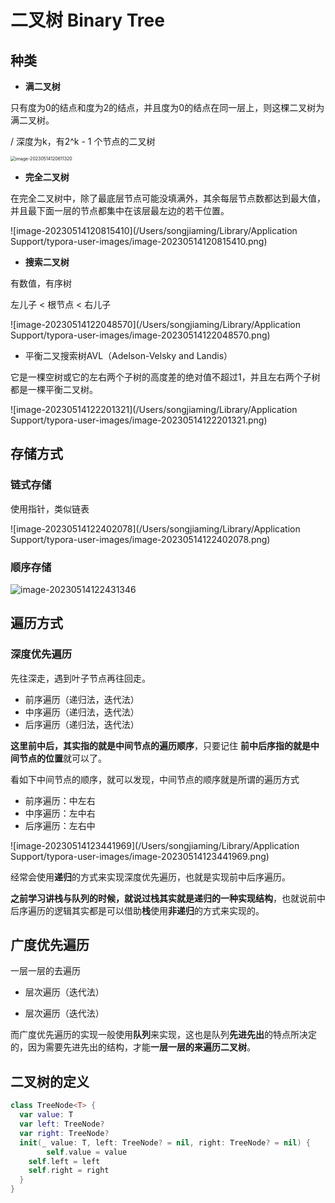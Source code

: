 # 二叉树 Binary Tree

## 种类

- **满二叉树**

只有度为0的结点和度为2的结点，并且度为0的结点在同一层上，则这棵二叉树为满二叉树。 

/ 深度为k，有2^k - 1 个节点的二叉树

<img src="/Users/songjiaming/Library/Application Support/typora-user-images/image-20230514120611320.png" alt="image-20230514120611320" style="zoom:50%;" />

- **完全二叉树**

在完全二叉树中，除了最底层节点可能没填满外，其余每层节点数都达到最大值，并且最下面一层的节点都集中在该层最左边的若干位置。

![image-20230514120815410](/Users/songjiaming/Library/Application Support/typora-user-images/image-20230514120815410.png)

- **搜索二叉树**

有数值，有序树

左儿子 < 根节点 < 右儿子

![image-20230514122048570](/Users/songjiaming/Library/Application Support/typora-user-images/image-20230514122048570.png)

- 平衡二叉搜索树AVL（Adelson-Velsky and Landis）

它是一棵空树或它的左右两个子树的高度差的绝对值不超过1，并且左右两个子树都是一棵平衡二叉树。

![image-20230514122201321](/Users/songjiaming/Library/Application Support/typora-user-images/image-20230514122201321.png)





## 存储方式

### 链式存储

使用指针，类似链表

![image-20230514122402078](/Users/songjiaming/Library/Application Support/typora-user-images/image-20230514122402078.png)

### 顺序存储

<img src="/Users/songjiaming/Library/Application Support/typora-user-images/image-20230514122431346.png" alt="image-20230514122431346"  />

## 遍历方式

### 深度优先遍历

先往深走，遇到叶子节点再往回走。

- 前序遍历（递归法，迭代法）
- 中序遍历（递归法，迭代法）
- 后序遍历（递归法，迭代法）



**这里前中后，其实指的就是中间节点的遍历顺序**，只要记住 **前中后序指的就是中间节点的位置**就可以了。

看如下中间节点的顺序，就可以发现，中间节点的顺序就是所谓的遍历方式

- 前序遍历：中左右
- 中序遍历：左中右
- 后序遍历：左右中

![image-20230514123441969](/Users/songjiaming/Library/Application Support/typora-user-images/image-20230514123441969.png)

经常会使用**递归**的方式来实现深度优先遍历，也就是实现前中后序遍历。

**之前学习讲栈与队列的时候，就说过栈其实就是递归的一种实现结构**，也就说前中后序遍历的逻辑其实都是可以借助**栈**使用**非递归**的方式来实现的。

## 广度优先遍历

一层一层的去遍历

- 层次遍历（迭代法）

- 层次遍历（迭代法）

而广度优先遍历的实现一般使用**队列**来实现，这也是队列**先进先出**的特点所决定的，因为需要先进先出的结构，才能**一层一层的来遍历二叉树**。



## 二叉树的定义

```swift
class TreeNode<T> {
  var value: T
  var left: TreeNode?
  var right: TreeNode?
  init(_ value: T, left: TreeNode? = nil, right: TreeNode? = nil) {
		self.value = value
    self.left = left
    self.right = right
  }
}
```

